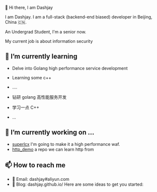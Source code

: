 👋 Hi there, I am Dashjay

I am Dashjay. I am a full-stack (backend-end biased) developer in Beijing, China 🇨🇳.

An Undergrad Student, I'm a senior now.

My current job is about information security

## 🌱 I’m currently learning

* Delve into Golang high performance service development
* Learning some c++
* ....

* 钻研 golang 高性能服务开发
* 学习一点 C++
* ...



##  🔭 I’m currently working on ...
* [superlcx](https://github.com/dashjay/superlcx) I'm going to make it a high performance waf.
* [http_demo](https://github.com/dashjay/http_demo) a repo we can learn http from

## 📫 How to reach me

* 📧 Email: dashjay#aliyun.com
* 📝 Blog: dashjay.github.io/
Here are some ideas to get you started:


